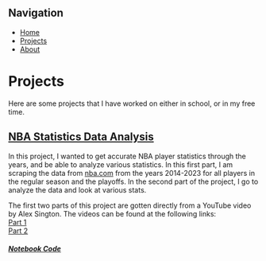 ## Navigation
- [Home](README.md)
- [Projects](projects.md)
- [About](about.md)
  
# Projects
Here are some projects that I have worked on either in school, or in my free time.

## [NBA Statistics Data Analysis](./projects/NBAStatsScraping.md)
In this project, I wanted to get accurate NBA player statistics through the years, and be able to analyze various statistics. In this first part, I am scraping the data from [nba.com](https://www.nba.com) from the years 2014-2023 for all players in the regular season and the playoffs. In the second part of the project, I go to analyze the data and look at various stats. 

The first two parts of this project are gotten directly from a YouTube video by Alex Sington. The videos can be found at the following links:  
[Part 1](https://www.youtube.com/watch?v=nHtlRlWmTV4&t=868s)  
[Part 2](https://www.youtube.com/watch?v=aprt035um3o)

##### [Notebook Code](./notebooks/NBAStatsScraping.ipynb)

